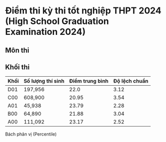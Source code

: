 # Điểm thi kỳ thi tốt nghiệp THPT 2024 (High School Graduation Examination 2024)

## Môn thi

## Khối thi

|Khối|Số lượng thí sinh|Điểm trung bình|Độ lệch chuẩn|
|-|-|-|-
|D01 |197,956 |22.0 |3.12
|C00 |608,900 |20.95 |3.54
|A01 |45,938  |23.79 |2.28
|B00 |64,890  |21.88 |3.04
|A00 |111,092 |23.17 |2.52

Bách phân vị (Percentile)

